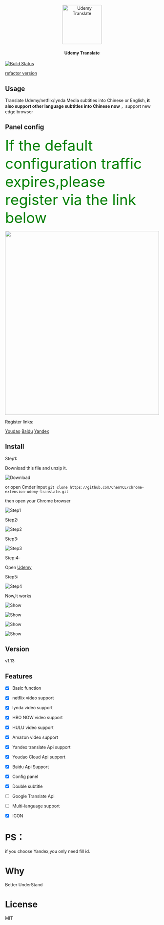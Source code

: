 <p align="center">
  <img src="https://github.com/ChenYCL/chrome-extension-udemy-translate/raw/master/images/128.png" alt="Udemy Translate" height="128" width="128" />
</p>

<h4 align="center">
  Udemy Translate
</h4>

[![Build Status](https://img.shields.io/badge/README-中文-yellow.svg)](README_zh.md)

[refactor version](https://github.com/ChenYCL/chrome-extension-udemy-translate/tree/v2.0.0)

## Usage

Translate Udemy/netflix/lynda Media subtitles into Chinese or English, **it also support other language subtitles into Chinese now**
，support new edge browser

## Panel config

<font color=green size=7>If the default configuration traffic expires,please register via the link below</font>

<div align=center><img width="100%" height="600" src="https://github.com/ChenYCL/chrome-extension-udemy-translate/raw/master/media/config.png"/></div>

Register links:

[Youdao](https://ai.youdao.com/index.s)
[Baidu](https://fanyi-api.baidu.com/api/trans/product/desktop)
[Yandex](https://translate.yandex.com/developers/keys)

## Install

Step1:

Download this file and unzip it.

![Download](https://github.com/ChenYCL/chrome-extension-udemy-translate/raw/master/media/download.png)

or open Cmder input `git clone https://github.com/ChenYCL/chrome-extension-udemy-translate.git`

then open your Chrome browser

![Step1](https://github.com/ChenYCL/chrome-extension-udemy-translate/raw/master/media/step1.png)

Step2:

![Step2](https://github.com/ChenYCL/chrome-extension-udemy-translate/raw/master/media/step2.png)

Step3:

![Step3](https://github.com/ChenYCL/chrome-extension-udemy-translate/raw/master/media/step3.png)

Step:4:

Open [Udemy](https://www.udemy.com/mern-stack-front-to-back/)

Step5:

![Step4](https://github.com/ChenYCL/chrome-extension-udemy-translate/raw/master/media/step4.png)

Now,It works

![Show](https://github.com/ChenYCL/chrome-extension-udemy-translate/raw/master/media/show.png)

![Show](https://github.com/ChenYCL/chrome-extension-udemy-translate/raw/master/media/netflix.png)

![Show](https://github.com/ChenYCL/chrome-extension-udemy-translate/raw/master/media/lynda.png)

![Show](https://github.com/ChenYCL/chrome-extension-udemy-translate/raw/master/media/hulu.jpg)

## Version

v1.13

## Features

- [x] Basic function

- [x] netflix video support

- [x] lynda video support

- [x] HBO NOW video support

- [x] HULU video support

- [x] Amazon video support

- [x] Yandex translate Api support

- [x] Youdao Cloud Api support

- [x] Baidu Api Support

- [x] Config panel

- [x] Double subtitle

- [ ] Google Translate Api

- [ ] Multi-language support

- [x] ICON

# PS：

if you choose Yandex,you only need fill id.

# Why

Better UnderStand

# License

MIT
